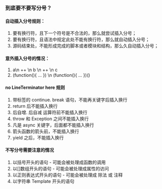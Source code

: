 ### 到底要不要写分号？

#### 自动插入分号规则：
1. 要有换行符，且下一个符号是不合法的，那么就尝试插入分号；
2. 要有换行符，且语法中规定此处不能有换行符，那么就自动插入分号；
3. 源码结束处，不能形成完成的脚本或者模块和结构，那么久自动插入分号；

#### 意外插入分号的情况：
1. a\n ++ \n b \n ++ \n c 
2. (function(){ ... }) \n (function(){ ... })()

#### no LineTerminator here 规则
1. 带标签的 continue. break 语句，不能再关键字后插入换行
2. return 后不能插入换行
3. 后自增. 后自减 运算符前不能插入换行
4. throw 和 Exception 之间不能插入换行
5. 凡是 async 关键字，后面都不能插入换行
6. 箭头函数的箭头前，不能插入换行
7. yield 之后，不能插入换行

#### 不写分号需要注意的情况
1. 以括号开头的语句 - 可能会被处理成函数的调用
2. 以[]数组开头的语句 - 可能会被处理成属性的访问
3. 以正则表达式开头的语句 - 可能会被处理成 除法 或 注释
4. 以字符串 Template 开头的语句